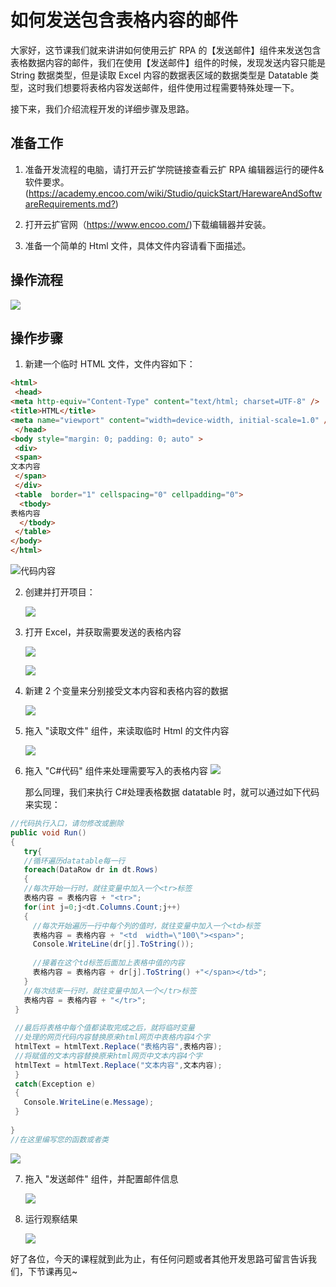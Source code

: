 # 如何发送包含表格内容的邮件

大家好，这节课我们就来讲讲如何使用云扩 RPA 的【发送邮件】组件来发送包含表格数据内容的邮件，我们在使用【发送邮件】组件的时候，发现发送内容只能是 String 数据类型，但是读取 Excel 内容的数据表区域的数据类型是 Datatable 类型，这时我们想要将表格内容发送邮件，组件使用过程需要特殊处理一下。

接下来，我们介绍流程开发的详细步骤及思路。

## **准备工作**

1. 准备开发流程的电脑，请打开云扩学院链接查看云扩 RPA 编辑器运行的硬件&软件要求。(<https://academy.encoo.com/wiki/Studio/quickStart/HarewareAndSoftwareRequirements.md?>)

2. 打开云扩官网（<https://www.encoo.com/>)下载编辑器并安装。

3. 准备一个简单的 Html 文件，具体文件内容请看下面描述。

## **操作流程**

![](https://docimages.blob.core.chinacloudapi.cn/images/EncooLearn/SendEmailWithDatatable/202122SendEmailWithDatatable1.png)

## **操作步骤**

1. 新建一个临时 HTML 文件，文件内容如下：
  
  ```html
  <html>
   <head>
  <meta http-equiv="Content-Type" content="text/html; charset=UTF-8" />
  <title>HTML</title>
  <meta name="viewport" content="width=device-width, initial-scale=1.0" />
   </head>
  <body style="margin: 0; padding: 0; auto" >
   <div>
   <span>
  文本内容
   </span>
   </div>
   <table  border="1" cellspacing="0" cellpadding="0">
    <tbody>
  表格内容
    </tbody>
   </table>
  </body>
</html>
  ```

  ![代码内容](https://docimages.blob.core.chinacloudapi.cn/images/EncooLearn/SendEmailWithDatatable/202122SendEmailWithDatatable2.png)  

2. 创建并打开项目：

    ![](https://docimages.blob.core.chinacloudapi.cn/images/EncooLearn/SendEmailWithDatatable/202122SendEmailWithDatatable3.png)

3. 打开 Excel，并获取需要发送的表格内容

    ![](https://docimages.blob.core.chinacloudapi.cn/images/EncooLearn/SendEmailWithDatatable/202122SendEmailWithDatatable4.png)

    ![](https://docimages.blob.core.chinacloudapi.cn/images/EncooLearn/SendEmailWithDatatable/202122SendEmailWithDatatable5.png)

4. 新建 2 个变量来分别接受文本内容和表格内容的数据

    ![](https://docimages.blob.core.chinacloudapi.cn/images/EncooLearn/SendEmailWithDatatable/202122SendEmailWithDatatable6.png)

5. 拖入 "读取文件" 组件，来读取临时 Html 的文件内容

    ![](https://docimages.blob.core.chinacloudapi.cn/images/EncooLearn/SendEmailWithDatatable/202122SendEmailWithDatatable7.png)

6. 拖入 "C#代码" 组件来处理需要写入的表格内容
    ![](https://docimages.blob.core.chinacloudapi.cn/images/EncooLearn/SendEmailWithDatatable/202122SendEmailWithDatatable8.png)

    那么同理，我们来执行 C#处理表格数据 datatable 时，就可以通过如下代码来实现：

 ```c#
//代码执行入口，请勿修改或删除
public void Run()
{
    try{
    //循环遍历datatable每一行
    foreach(DataRow dr in dt.Rows)   
    {     
    //每次开始一行时，就往变量中加入一个<tr>标签
    表格内容 = 表格内容 + "<tr>";
    for(int j=0;j<dt.Columns.Count;j++)      
    {   
      //每次开始遍历一行中每个列的值时，就往变量中加入一个<td>标签
      表格内容 = 表格内容 + "<td  width=\"100\"><span>";  
      Console.WriteLine(dr[j].ToString()); 
      
      //接着在这个td标签后面加上表格中值的内容
      表格内容 = 表格内容 + dr[j].ToString() +"</span></td>";      
    } 
    //每次结束一行时，就往变量中加入一个</tr>标签
    表格内容 = 表格内容 + "</tr>";  
  }  
  
  //最后将表格中每个值都读取完成之后，就将临时变量
  //处理的网页代码内容替换原来html网页中表格内容4个字
  htmlText = htmlText.Replace("表格内容",表格内容);
  //将赋值的文本内容替换原来html网页中文本内容4个字
  htmlText = htmlText.Replace("文本内容",文本内容);
  }
  catch(Exception e)
  {  
    Console.WriteLine(e.Message);
  }  
    
}
//在这里编写您的函数或者类
```

  ![](https://docimages.blob.core.chinacloudapi.cn/images/EncooLearn/SendEmailWithDatatable/202122SendEmailWithDatatable9.png)

7. 拖入 "发送邮件" 组件，并配置邮件信息

    ![](https://docimages.blob.core.chinacloudapi.cn/images/EncooLearn/SendEmailWithDatatable/202122SendEmailWithDatatable10.png)

8. 运行观察结果

    ![](https://docimages.blob.core.chinacloudapi.cn/images/EncooLearn/SendEmailWithDatatable/202122SendEmailWithDatatable11.png)

 好了各位，今天的课程就到此为止，有任何问题或者其他开发思路可留言告诉我们，下节课再见~